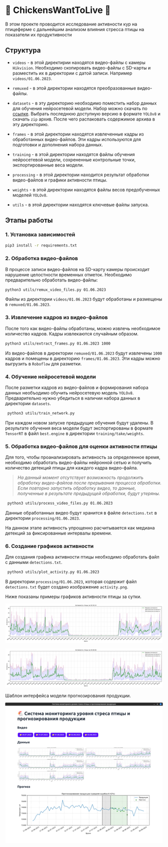 # 🐓 ChickensWantToLive 🐓

В этом проекте проводится исследование активности кур на птицеферме с дальнейшим анализом влияния стресса птицы на показатели их продуктивности

## Структура

- `videos` - в этой директирии находятся видео-файлы с камеры `Hikvision`. Необходимо скопировать видео-файлы с SD-карты и разместить их в директории с датой записи. Например `videos/01.06.2023`.

- `remuxed` - в этой директории находятся преобразованные видео-файлы.

- `datasets` - в эту директорию необходимо поместить набор данных для обучения нейросетевой модели. Набор можно скачать по [ссылке](https://universe.roboflow.com/pavel-vasiliev/chickens-want-to-live). Выбрать последнюю доступную версию в формате `YOLOv8` и скачать `zip` архив. После чего распаковать содержимое архива в эту директорию.

- `frames` - в этой директории находятся извлеченные кадры из обработанных видео-файлов. Эти кадры используются для подготовки и дополнения набора данных.

- `training` - в этой директории находятся файлы обучения нейросетевой модели, сохрененные контрольные точки, экспортированные веса модели.

- `processing` - в этой директории находится результат обработки видео-файлов и графики активности птицы.

- `weights` - в этой директории находятся файлы весов предобученных моделей `YOLOv8`.

- `utils` - в этой директории находятся ключевые файлы запуска.

## Этапы работы

### 1. Установка зависимостей

```bash
pip3 install -r requirements.txt
```

### 2. Обработка видео-файлов

В процессе записи видео-файлов на SD-карту камеры происходит нарушение целостности временных отметок. Необходимо предварительно обработать видео-файлы:

```bash
python3 utils/remux_video_files.py 01.06.2023
```

Файлы из директории `videos/01.06.2023` будут обработаны и размещены в `remuxed/01.06.2023`.

### 3. Извлечение кадров из видео-файлов

После того как видео-файлы обработаны, можно извлечь необходимое количество кадров. Кадры извлекаются случайным образом.

```bash
python3 utils/extract_frames.py 01.06.2023 1000
```

Из видео-файлов в директории `remuxed/01.06.2023` будут извлечены `1000` кадров и помещены в директорию `frames/01.06.2023`. Эти кадры можно выгрузить в `Roboflow` для разметки.

### 4. Обучение нейросетевой модели

После разметки кадров из видео-файлов и формирования набора данных необъодимо обучить нейросетевую модель `YOLOv8`. Предварительно нужно убедиться в наличии набора данных в директории `datasets`.

```bash
 python3 utils/train_network.py
```

При каждом новом запуске предыдущие обучения будут удалены. В результате обучения веса модели будут экспортированы в формате `TensorRT` в файл `best.engine` в директории `training/take/weights`.

### 5. Обработка видео-файлов для оценки активности птицы

Для того, чтобы проанализировать активность за определенное время, необходимо обработать видео-файлы нейронной сетью и получить количество детекций птицы для каждого кадра видео-файла.

> _На данный момент отсутствует возможность продолжить обработку видео-файлов после прерывания процесса обработки. Если повторно запустить обработку видео, то данные, полученные в результате предыдущей обработки, будут утеряны._

```bash
 python3 utils/process_video_files.py 01.06.2023
```

Данные обработанных видео будут хранится в файле `detections.txt` в директории `processing/01.06.2023`.

На данном этапе активность упрощенно расчитывается как медиана детекций за фиксированные интервалы времени.

### 6. Создание графиков активности

Для создания графика активности птицы необходимо обработать файл с данными `detections.txt`.

```bash
 python3 utils/plot_activity.py 01.06.2023
```

В директории `processing/01.06.2023`, которая содержит файл `detections.txt` будет создано изображение `activity.png`.

Ниже показаны примеры графиков активности птицы за сутки.

![ChickenActivity](sample1.png "Активность курочек")

![ChickenActivity](sample2.png "Активность курочек")

Шаблон интерфейса модели прогнозирования продукции.

![ChickenActivity](sample3.png "Прогнозирование продукции")
